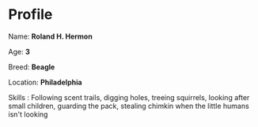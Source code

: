 # Profile

Name: **Roland H. Hermon**

Age: **3**

Breed: **Beagle**

Location: **Philadelphia**

Skills : Following scent trails, digging holes, treeing squirrels, looking after small children, guarding the pack, stealing chimkin when the little humans isn't looking
